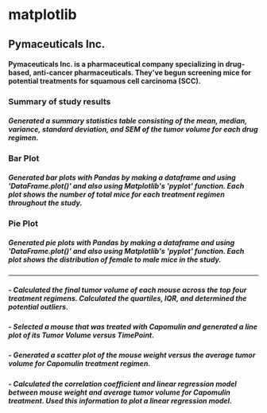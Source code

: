 # matplotlib
## Pymaceuticals Inc.

#### Pymaceuticals Inc. is a pharmaceutical company specializing in drug-based, anti-cancer pharmaceuticals. They've begun screening mice for potential treatments for squamous cell carcinoma (SCC).

### Summary of study results 
##### Generated a summary statistics table consisting of the mean, median, variance, standard deviation, and SEM of the tumor volume for each drug regimen.

### Bar Plot
##### Generated bar plots with Pandas by making a dataframe and using 'DataFrame.plot()' and also using Matplotlib's 'pyplot' function. Each plot shows the number of total mice for each treatment regimen throughout the study.

### Pie Plot
##### Generated pie plots with Pandas by making a dataframe and using 'DataFrame.plot()' and also using Matplotlib's 'pyplot' function. Each plot shows the distribution of female to male mice in the study.
________________________________________________________________________________________________________________________________
##### - Calculated the final tumor volume of each mouse across the top four treatment regimens. Calculated the quartiles, IQR, and determined the potential outliers.

##### - Selected a mouse that was treated with Capomulin and generated a line plot of its Tumor Volume versus TimePoint.

##### - Generated a scatter plot of the mouse weight versus the average tumor volume for Capomulin treatment regimen.

##### - Calculated the correlation coefficient and linear regression model between mouse weight and average tumor volume for Capomulin treatment. Used this information to plot a linear regression model.

